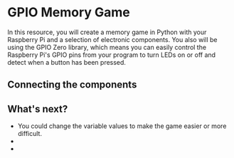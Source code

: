 # GPIO Memory Game

In this resource, you will create a memory game in Python with your Raspberry Pi and a selection of electronic components. You also will be using the GPIO Zero library, which means you can easily control the Raspberry Pi's GPIO pins from your program to turn LEDs on or off and detect when a button has been pressed.

## Connecting the components

## What's next?

- You could change the variable values to make the game easier or more difficult.
-
-  
